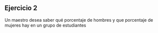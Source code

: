 ## Ejercicio 2

Un maestro desea saber qué porcentaje de hombres y que porcentaje de mujeres hay en un grupo de estudiantes

